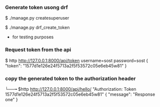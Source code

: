 ### Generate token usong drf
$ ./manage.py createsuperuser

$ ./manage.py drf_create_token  <user> 
- for testing purposes

### Request token from the api
$ http http://127.0.0.1:8000/api/token username=sost password=sost
{
    "token": "1577d1e126e24f5713a2f5f53572c05e6eb45w81"
}



### copy the generated token to the authorization header

└──╼ $http http://127.0.0.1:8000/api/hello/ "Authorization: Token 1577d1e126e24f5713a2f5f53572c05e6eb45w81"
{
    "message": "Response one"
}


